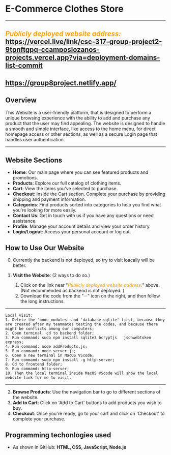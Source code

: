 # E-Commerce Clothes Store
---


## <span style="color: orange; font-style: italic;">Publicly deployed website address:</span> https://vercel.live/link/csc-317-group-project2-9tpnftgpq-ccamposlozanos-projects.vercel.app?via=deployment-domains-list-commit

## https://group8project.netlify.app/


## Overview
This Website is a user-friendly platform, that is designed to perform a unique browsing experience
with the ability to add and purchase any product that the user may find appealing.
The website is designed to handle a smooth and simple interface, like access to the home menu, for
direct homepage access or other sections, as well as a secure Login page that handles user 
authentication.


---
## Website Sections

- **Home**: Our main page where you can see featured products and promotions.
- **Products**: Explore our full catalog of clothing items.
- **Cart**: View the items you've selected to purchase.
- **Checkout**: Inside the Cart section. Complete your purchase by providing shipping and payment information.
- **Categories**: Find products sorted into categories to help you find what you're looking for more easily.
- **Contact Us**: Get in touch with us if you have any questions or need assistance.
- **Profile**: Manage your account details and view your order history.
- **Login/Logout**: Access your personal account or log out.

## How to Use Our Website

0. Currently the backend is not deployed, so try to visit loacally will be better.

1. **Visit the Website**: (2 ways to do so.)
   1. Click on the link near "<span style="color: orange; font-style: italic;">Publicly deployed website address:</span>" above. (Not recommended as backend is not deployed. )
   2. Download the code from the "···" icon on the right, and then follow the long instructions.

---
	Local visit:
	1. Delete the 'node_modules' and 'database.sqlite' first, because they are created after my teammates testing the codes, and because there might be conflicts among our computers;
	2. Open terminal. cd to backend folder;
	3. Run command: sudo npm install sqlite3 bcryptjs 	jsonwebtoken express;
	4. Run command: node addProducts.js;
	5. Run command: node server.js;
	6. Open a new terminal in MacOS VScode;
	7. Run command: sudo npm install -g http-server;
	8. Cd to frontend folder;
	9. Run command: http-server;
	10. Then the local terminal inside MacOS VScode will show the local website link for me to visit.

---



2. **Browse Products**: Use the navigation bar to go to different sections of the website.
3. **Add to Cart**: Click on 'Add to Cart' buttons to add products you wish to buy.
4. **Checkout**: Once you're ready, go to your cart and click on 'Checkout' to complete your purchase.

## Programming techonlogies used

- As shown in GitHub: **HTML, CSS, JavaScript, Node.js**
